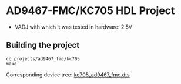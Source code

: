 <!-- no_build_example, no_no_os -->

# AD9467-FMC/KC705 HDL Project

- VADJ with which it was tested in hardware: 2.5V

## Building the project

```
cd projects/ad9467_fmc/kc705
make
```

Corresponding device tree: [kc705_ad9467_fmc.dts](https://github.com/analogdevicesinc/linux/blob/main/arch/microblaze/boot/dts/kc705_ad9467_fmc.dts)
